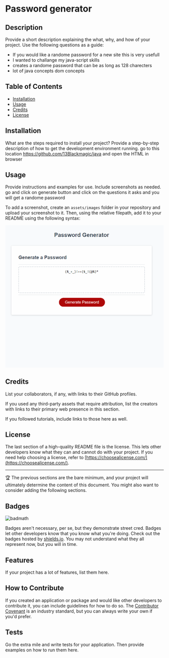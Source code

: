 # Password generator

## Description

Provide a short description explaining the what, why, and how of your project. Use the following questions as a guide:

- If you would like a randome password for a new site this is very usefull
- I wanted to challange my java-script skills
- creates a randome password that can be as long as 128 charecters
- lot of java concepts dom concepts

## Table of Contents



- [Installation](#installation)
- [Usage](#usage)
- [Credits](#credits)
- [License](#license)

## Installation

What are the steps required to install your project? Provide a step-by-step description of how to get the development environment running.
go to this location https://github.com/13Blackmagic/java and open the HTML in browser
## Usage

Provide instructions and examples for use. Include screenshots as needed.
go and click on generate button and click on the questions it asks and you will get a randome password

To add a screenshot, create an `assets/images` folder in your repository and upload your screenshot to it. Then, using the relative filepath, add it to your README using the following syntax:

    
![password-genertor-screen-shot](assets/images/app-thmbnail.PNG)


## Credits

List your collaborators, if any, with links to their GitHub profiles.

If you used any third-party assets that require attribution, list the creators with links to their primary web presence in this section.

If you followed tutorials, include links to those here as well.

## License

The last section of a high-quality README file is the license. This lets other developers know what they can and cannot do with your project. If you need help choosing a license, refer to [https://choosealicense.com/](https://choosealicense.com/).

---

🏆 The previous sections are the bare minimum, and your project will ultimately determine the content of this document. You might also want to consider adding the following sections.

## Badges

![badmath](https://img.shields.io/github/languages/top/lernantino/badmath)

Badges aren't necessary, per se, but they demonstrate street cred. Badges let other developers know that you know what you're doing. Check out the badges hosted by [shields.io](https://shields.io/). You may not understand what they all represent now, but you will in time.

## Features

If your project has a lot of features, list them here.

## How to Contribute

If you created an application or package and would like other developers to contribute it, you can include guidelines for how to do so. The [Contributor Covenant](https://www.contributor-covenant.org/) is an industry standard, but you can always write your own if you'd prefer.

## Tests

Go the extra mile and write tests for your application. Then provide examples on how to run them here.